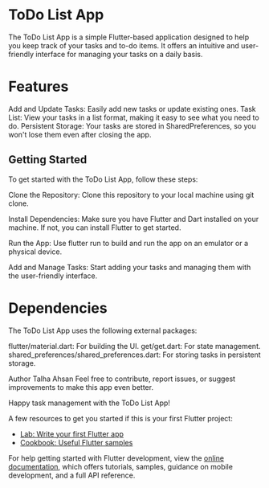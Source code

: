 # ToDo List App
The ToDo List App is a simple Flutter-based application designed to help you keep track of your tasks and to-do items. It offers an intuitive and user-friendly interface for managing your tasks on a daily basis.

# Features
Add and Update Tasks: Easily add new tasks or update existing ones.
Task List: View your tasks in a list format, making it easy to see what you need to do.
Persistent Storage: Your tasks are stored in SharedPreferences, so you won't lose them even after closing the app.

## Getting Started
To get started with the ToDo List App, follow these steps:

Clone the Repository: Clone this repository to your local machine using git clone.

Install Dependencies: Make sure you have Flutter and Dart installed on your machine. If not, you can install Flutter to get started.

Run the App: Use flutter run to build and run the app on an emulator or a physical device.

Add and Manage Tasks: Start adding your tasks and managing them with the user-friendly interface.

# Dependencies
The ToDo List App uses the following external packages:

flutter/material.dart: For building the UI.
get/get.dart: For state management.
shared_preferences/shared_preferences.dart: For storing tasks in persistent storage.

Author
Talha Ahsan
Feel free to contribute, report issues, or suggest improvements to make this app even better.

Happy task management with the ToDo List App!

A few resources to get you started if this is your first Flutter project:

- [Lab: Write your first Flutter app](https://docs.flutter.dev/get-started/codelab)
- [Cookbook: Useful Flutter samples](https://docs.flutter.dev/cookbook)

For help getting started with Flutter development, view the
[online documentation](https://docs.flutter.dev/), which offers tutorials,
samples, guidance on mobile development, and a full API reference.
